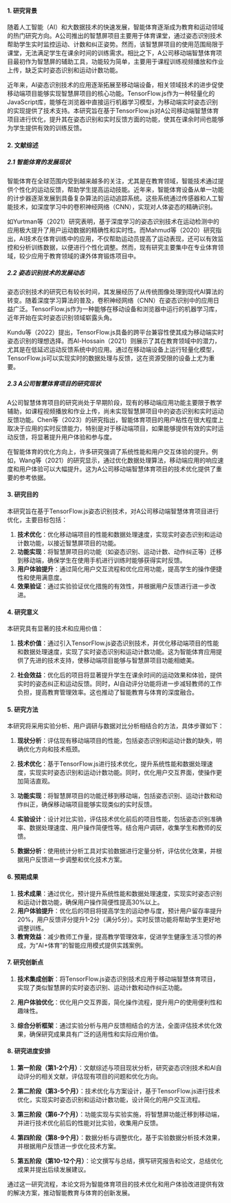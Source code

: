 <!-- ### 开题报告

#### 1. 研究背景

随着人工智能（AI）和大数据技术的进步，智能应用在教育和体育领域的应用越来越广泛。A公司最初推出的智慧屏项目，主要用于体育课堂上，提供姿态识别技术进行实时运动跟踪、计数和动作纠正，帮助学生在课堂上进行有效的运动训练。该智慧屏项目在实时反馈和动作标准性分析方面表现出色。

相比之下，A公司移动端智慧体育项目最初是作为智慧屏项目的辅助教学工具，功能主要包括课程训练视频播放和作业上传，尚不具备实时姿态识别和运动计数功能。为了增强移动端项目的功能，使其与智慧屏项目相匹配，本研究计划基于TensorFlow.js姿态识别技术，对移动端智慧体育项目进行优化。优化后，移动端项目将实现智慧屏项目的所有功能，包括实时姿态识别、运动计数及动作纠正，从而提升学生的锻炼效果和用户体验。

### 开题报告（更新版） -->

#### 1. 研究背景

随着人工智能（AI）和大数据技术的快速发展，智能体育逐渐成为教育和运动领域的热门研究方向。A公司推出的智慧屏项目主要用于体育课堂，通过姿态识别技术帮助学生实时监控运动、计数和纠正姿势。然而，该智慧屏项目的使用范围局限于课堂，无法满足学生在课余时间的训练需求。相比之下，A公司移动端智慧体育项目最初作为智慧屏的辅助工具，功能较为简单，主要用于课程训练视频播放和作业上传，缺乏实时姿态识别和运动计数功能。

近年来，AI姿态识别技术的应用逐渐拓展至移动端设备，相关领域技术的进步促使移动端项目能够实现智慧屏项目的核心功能。TensorFlow.js作为一种轻量化的JavaScript库，能够在浏览器中直接运行机器学习模型，为移动端实时姿态识别的实现提供了技术支持。本研究旨在基于TensorFlow.js对A公司移动端智慧体育项目进行优化，提升其在姿态识别和实时反馈方面的功能，使其在课余时间也能够为学生提供有效的训练反馈。

#### 2. 文献综述

##### 2.1 智能体育的发展现状

智能体育在全球范围内受到越来越多的关注，尤其是在教育领域，智能技术通过提供个性化的运动反馈，帮助学生提高运动技能。近年来，智能体育设备从单一功能的计步器逐渐发展到具备复杂算法的运动追踪系统。这些系统通过传感器和人工智能技术，如深度学习中的卷积神经网络（CNN），实现对人体姿态的精确识别。

如Yurtman等（2021）研究表明，基于深度学习的姿态识别技术在运动检测中的应用极大提升了用户运动数据的精确性和实时性。而Mahmud等（2020）研究指出，AI技术在体育训练中的应用，不仅帮助运动员提高了运动表现，还可以有效监控和分析训练数据，以便进行个性化调整。然而，现有研究主要集中在专业体育领域，较少应用于教育领域的课外体育锻炼项目中。

##### 2.2 姿态识别技术的发展动态

姿态识别技术的研究已有较长时间，其发展经历了从传统图像处理到现代AI算法的转变。随着深度学习算法的普及，卷积神经网络（CNN）在姿态识别中的应用日益广泛。TensorFlow.js作为一种能够在移动设备和浏览器中运行的机器学习库，近年开始在实时姿态识别领域崭露头角。

Kundu等（2022）提出，TensorFlow.js具备的跨平台兼容性使其成为移动端实时姿态识别的理想选择。而Al-Hossain（2021）则展示了其在教育领域中的潜力，尤其是在低延迟运动反馈系统中的应用。通过在移动端设备上运行轻量化模型，TensorFlow.js可以实现实时的数据处理与反馈，这在资源受限的设备上尤为重要。

##### 2.3 A公司智慧体育项目的研究现状

A公司智慧体育项目的研究尚处于早期阶段，现有的移动端应用功能主要限于教学辅助，如课程视频播放和作业上传，尚未实现智慧屏项目中的姿态识别和实时运动反馈功能。Chen等（2023）的研究指出，智能体育项目的用户粘性在很大程度上取决于应用的实时反馈能力，特别是对于移动端项目，如果能够提供有效的实时运动反馈，将显著提升用户体验和参与度。

在智能体育的优化方向上，许多研究强调了系统性能和用户交互体验的提升。例如，Wang等（2021）的研究显示，通过优化数据处理算法，移动端应用的响应速度和用户体验可以大幅提升。这为A公司移动端智慧体育项目的技术优化提供了重要的参考依据。

#### 3. 研究目的

本研究旨在基于TensorFlow.js姿态识别技术，对A公司移动端智慧体育项目进行优化，主要目标包括：
1. **技术优化**：优化移动端项目的性能和数据处理速度，实现实时姿态识别和运动计数功能，以接近智慧屏项目的功能。
2. **功能实现**：将智慧屏项目的功能（如姿态识别、运动计数、动作纠正等）迁移到移动端，确保学生在使用手机进行训练时能够获得实时反馈。
3. **用户体验提升**：通过简化用户交互流程和优化应用功能，提高学生的操作便捷性和使用满意度。
4. **效果验证**：通过实验验证优化措施的有效性，并根据用户反馈进行进一步改进。

#### 4. 研究意义

本研究具有显著的技术和应用价值：

1. **技术价值**：通过引入TensorFlow.js姿态识别技术，并优化移动端项目的性能和数据处理速度，实现了实时姿态识别和运动计数功能。这为智能体育应用提供了先进的技术支持，使移动端项目能够与智慧屏项目功能相媲美。

2. **社会效益**：优化后的项目将显著提升学生在课余时间的运动效果和体验，提供实时的姿态纠正和运动反馈。同时，AI自动评分功能将进一步减轻教师的工作负担，提高教育管理效率。这也推动了智能教育与体育的深度融合。

#### 5. 研究方法

本研究将采用实验分析、用户调研与数据对比分析相结合的方法，具体步骤如下：

1. **现状分析**：评估现有移动端项目的性能，包括姿态识别和运动计数的缺失，明确优化方向和技术瓶颈。

2. **技术优化**：基于TensorFlow.js进行技术优化，提升系统性能和数据处理速度，实现实时姿态识别和运动计数功能。同时，优化用户交互界面，使操作更加简洁直观。

3. **功能实现**：将智慧屏项目的功能迁移到移动端，包括姿态识别、运动计数和动作纠正，确保移动端项目能够实现类似的实时反馈。

4. **实验设计**：设计对比实验，评估技术优化前后的项目性能，包括姿态识别准确率、数据处理速度、用户操作简便性等。结合用户调研，收集学生和教师的反馈。

5. **数据分析**：使用统计分析工具对实验数据进行定量分析，评估优化效果，并根据用户反馈进一步调整和优化技术方案。

#### 6. 预期成果

1. **技术成果**：通过优化，预计提升系统性能和数据处理速度，实现实时姿态识别和运动计数功能，确保用户操作简便性提高30%以上。
2. **用户体验提升**：优化后的项目将提高学生的运动参与度，预计用户留存率提升20%，用户反馈评分提升1-2分（满分5分）。实时反馈功能将帮助学生更好地调整训练。
3. **教育效益**：减少教师工作量，提高教学管理效率，促进学生健康生活习惯的养成，为“AI+体育”的智能应用模式提供实践案例。

#### 7. 研究创新点

1. **技术集成创新**：将TensorFlow.js姿态识别技术应用于移动端智慧体育项目，实现了类似智慧屏的实时姿态识别、运动计数和动作纠正功能。
   
2. **用户体验优化**：优化用户交互界面，简化操作流程，提升用户的使用便利性和趣味性。

3. **综合分析框架**：通过实验分析与用户反馈相结合的方法，全面评估技术优化效果，确保研究成果具有广泛的适用性和实际应用价值。

#### 8. 研究进度安排

1. **第一阶段（第1-2个月）**：文献综述与项目现状分析，研究姿态识别技术和AI自动评分的相关文献，评估现有项目的问题和优化方向。
   
2. **第二阶段（第3-5个月）**：技术优化与方案设计，基于TensorFlow.js进行技术优化，实现实时姿态识别和运动计数功能，设计简化的用户交互流程。

3. **第三阶段（第6-7个月）**：功能实现与实验实施，将智慧屏功能迁移到移动端，并进行技术优化前后的性能对比实验，收集用户反馈。

4. **第四阶段（第8-9个月）**：数据分析与调整优化，基于实验数据分析技术效果，并根据用户反馈进一步优化技术方案。

5. **第五阶段（第10-12个月）**：论文撰写与总结，撰写研究报告和论文，总结优化成果并提出后续发展建议。

通过这一研究流程，本论文将为智能体育项目的技术优化和用户体验改进提供有效的解决方案，推动智能教育与体育的创新发展。